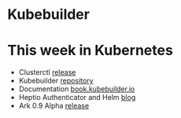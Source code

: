 # Kubebuilder


# This week in Kubernetes


 - Clusterctl [release](https://github.com/kubernetes-sigs/cluster-api)
 - Kubebuilder [repository](https://github.com/kubernetes-sigs/kubebuilder)
 - Documentation [book.kubebuilder.io](http://book.kubebuilder.io/)
 - Heptio Authenticator and Helm [blog](https://itnext.io/manage-kubernetes-authentication-and-authorization-using-heptio-authenticator-and-helm-222df63d805c)
 - Ark 0.9 Alpha [release](https://github.com/heptio/ark/releases/tag/v0.9.0-alpha.2)
